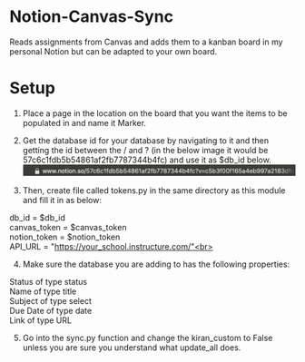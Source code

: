 # Notion-Canvas-Sync
Reads assignments from Canvas and adds them to a kanban board in my personal Notion but can be adapted to your own board.<br>

# Setup

1. Place a page in the location on the board that you want the items to be populated in and name it Marker.<br>

2. Get the database id for your database by navigating to it and then getting the id between the / and ? (in the below image it would be 57c6c1fdb5b54861af2fb7787344b4fc) and use it as $db_id below.<br>
![Alt text](image.png)<br>

3. Then, create file called tokens.py in the same directory as this module and fill it in as below:<br>

db_id = $db_id<br>
canvas_token = $canvas_token<br>
notion_token = $notion_token<br>
API_URL = "https://your_school.instructure.com/"<br>

4. Make sure the database you are adding to has the following properties:<br>

Status of type status<br>
Name of type title<br>
Subject of type select<br>
Due Date of type date<br>
Link of type URL<br>

5. Go into the sync.py function and change the kiran_custom to False unless you are sure you understand what update_all does.<br>


